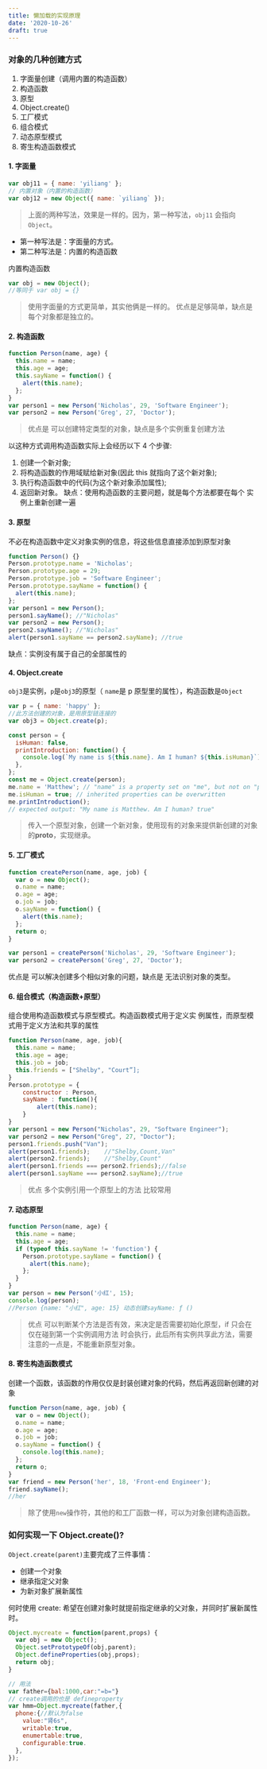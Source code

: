 ```yaml
---
title: 懒加载的实现原理
date: '2020-10-26'
draft: true
---
```


### 对象的几种创建方式

1. 字面量创建（调用内置的构造函数）
2. 构造函数
3. 原型
4. Object.create()
5. 工厂模式
6. 组合模式
7. 动态原型模式
8. 寄生构造函数模式

#### 1. 字面量

```js
var obj11 = { name: 'yiliang' };
// 内置对象（内置的构造函数）
var obj12 = new Object({ name: `yiliang` });
```

> 上面的两种写法，效果是一样的。因为，第一种写法，`obj11` 会指向 `Object`。

- 第一种写法是：字面量的方式。
- 第二种写法是：内置的构造函数

内置构造函数

```js
var obj = new Object();
//等同于 var obj = {}
```

> 使用字面量的方式更简单，其实他俩是一样的。
> 优点是足够简单，缺点是每个对象都是独立的。

#### 2. 构造函数

```js
function Person(name, age) {
  this.name = name;
  this.age = age;
  this.sayName = function() {
    alert(this.name);
  };
}
var person1 = new Person('Nicholas', 29, 'Software Engineer');
var person2 = new Person('Greg', 27, 'Doctor');
```

> 优点是 可以创建特定类型的对象，缺点是多个实例重复创建方法

以这种方式调用构造函数实际上会经历以下 4 个步骤:

1. 创建一个新对象;
2. 将构造函数的作用域赋给新对象(因此 this 就指向了这个新对象);
3. 执行构造函数中的代码(为这个新对象添加属性);
4. 返回新对象。
   缺点：使用构造函数的主要问题，就是每个方法都要在每个 实例上重新创建一遍

#### 3. 原型

不必在构造函数中定义对象实例的信息，将这些信息直接添加到原型对象

```js
function Person() {}
Person.prototype.name = 'Nicholas';
Person.prototype.age = 29;
Person.prototype.job = 'Software Engineer';
Person.prototype.sayName = function() {
  alert(this.name);
};
var person1 = new Person();
person1.sayName(); //"Nicholas"
var person2 = new Person();
person2.sayName(); //"Nicholas"
alert(person1.sayName == person2.sayName); //true
```

缺点：实例没有属于自己的全部属性的

#### 4. Object.create

`obj3`是实例，`p`是`obj3`的原型（ `name`是 p 原型里的属性），构造函数是`Object`

```js
var p = { name: 'happy' };
//此方法创建的对象，是用原型链连接的
var obj3 = Object.create(p);
```

```js
const person = {
  isHuman: false,
  printIntroduction: function() {
    console.log(`My name is ${this.name}. Am I human? ${this.isHuman}`);
  },
};
const me = Object.create(person);
me.name = 'Matthew'; // "name" is a property set on "me", but not on "person"
me.isHuman = true; // inherited properties can be overwritten
me.printIntroduction();
// expected output: "My name is Matthew. Am I human? true"
```

> 传入一个原型对象，创建一个新对象，使用现有的对象来提供新创建的对象的**proto**，实现继承。

#### 5. 工厂模式

```js
function createPerson(name, age, job) {
  var o = new Object();
  o.name = name;
  o.age = age;
  o.job = job;
  o.sayName = function() {
    alert(this.name);
  };
  return o;
}

var person1 = createPerson('Nicholas', 29, 'Software Engineer');
var person2 = createPerson('Greg', 27, 'Doctor');
```

优点是 可以解决创建多个相似对象的问题，缺点是 无法识别对象的类型。

#### 6. 组合模式（构造函数+原型）

组合使用构造函数模式与原型模式。构造函数模式用于定义实 例属性，而原型模式用于定义方法和共享的属性

```js
function Person(name, age, job){
  this.name = name;
  this.age = age;
  this.job = job;
  this.friends = ["Shelby", "Court”];
}
Person.prototype = {
    constructor : Person,
    sayName : function(){
        alert(this.name);
    }
}
var person1 = new Person("Nicholas", 29, "Software Engineer");
var person2 = new Person("Greg", 27, "Doctor");
person1.friends.push("Van");
alert(person1.friends);    //"Shelby,Count,Van"
alert(person2.friends);    //"Shelby,Count"
alert(person1.friends === person2.friends);//false
alert(person1.sayName === person2.sayName);//true
```

> 优点 多个实例引用一个原型上的方法 比较常用

#### 7. 动态原型

```js
function Person(name, age) {
  this.name = name;
  this.age = age;
  if (typeof this.sayName != 'function') {
    Person.prototype.sayName = function() {
      alert(this.name);
    };
  }
}
var person = new Person('小红', 15);
console.log(person);
//Person {name: "小红", age: 15} 动态创建sayName: ƒ ()
```

> 优点 可以判断某个方法是否有效，来决定是否需要初始化原型，if 只会在仅在碰到第一个实例调用方法
> 时会执行，此后所有实例共享此方法，需要注意的一点是，不能重新原型对象。

#### 8. 寄生构造函数模式

创建一个函数，该函数的作用仅仅是封装创建对象的代码，然后再返回新创建的对象

```js
function Person(name, age, job) {
  var o = new Object();
  o.name = name;
  o.age = age;
  o.job = job;
  o.sayName = function() {
    console.log(this.name);
  };
  return o;
}
var friend = new Person('her', 18, 'Front-end Engineer');
friend.sayName();
//her
```

> 除了使用`new`操作符，其他的和工厂函数一样，可以为对象创建构造函数。

### 如何实现一下 Object.create()?

`Object.create(parent)`主要完成了三件事情：

- 创建一个对象
- 继承指定父对象
- 为新对象扩展新属性

何时使用 create: 希望在创建对象时就提前指定继承的父对象，并同时扩展新属性时。

```js
Object.mycreate = function(parent,props) {
  var obj = new Object();
  Object.setPrototypeOf(obj,parent);
  Object.defineProperties(obj,props);
  return obj;
}

// 用法
var father={bal:1000,car:"=b="}
// create调用的也是 defineproperty
var hmm=Object.mycreate(father,{
  phone:{//默认为false
    value:"肾6s",
    writable:true,
    enumertable:true,
    configurable:true.
  },
});

```
